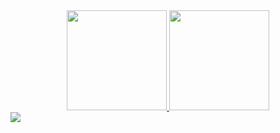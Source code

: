 <div align="center">
	<a href="https://github.com/orafaelpedrosa">
	<img height="160em" src="https://github-readme-stats.vercel.app/api?username=orafaelpedrosa&show_icons=true&theme=tokyonight&include_all_commits=true&count_private=true"/>
	<img height="160em" src="https://github-readme-stats.vercel.app/api/top-langs/?username=orafaelpedrosa&layout=compact&langs_count=7&theme=tokyonight"/>
  </div>
  
  
<div>
  <a href="https://www.linkedin.com/in/orafaelpedrosa/" target="_blank"><img src="https://img.shields.io/badge/-LinkedIn-%230077B5?style=for-the-badge&logo=linkedin&logoColor=white" target="_blank"></a> 
    
</div>
  
  

